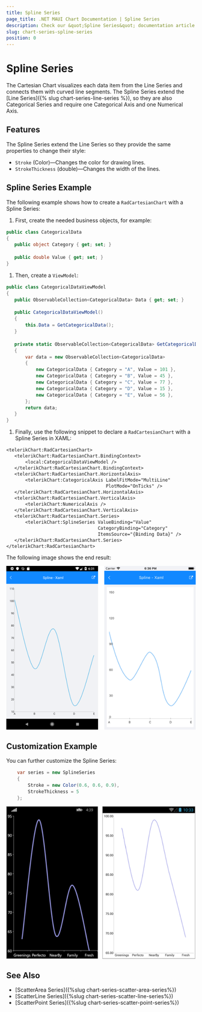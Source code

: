 ```yaml
---
title: Spline Series
page_title: .NET MAUI Chart Documentation | Spline Series
description: Check our &quot;Spline Series&quot; documentation article for Telerik Chart for .NET MAUI
slug: chart-series-spline-series
position: 0
---
```


# Spline Series

The Cartesian Chart visualizes each data item from the Line Series and connects them with curved line segments. The Spline Series extend the [Line Series]({% slug chart-series-line-series %}), so they are also Categorical Series and require one Categorical Axis and one Numerical Axis.

## Features

The Spline Series extend the Line Series so they provide the same properties to change their style:

- `Stroke` (Color)&mdash;Changes the color for drawing lines.
- `StrokeThickness` (double)&mdash;Changes the width of the lines.

## Spline Series Example

The following example shows how to create a `RadCartesianChart` with a Spline Series:

1. First, create the needed business objects, for example:

 ```C#
public class CategoricalData
{
    public object Category { get; set; }

    public double Value { get; set; }
}
 ```

1. Then, create a `ViewModel`:

 ```C#
public class CategoricalDataViewModel
{
    public ObservableCollection<CategoricalData> Data { get; set; }

    public CategoricalDataViewModel()
    {
        this.Data = GetCategoricalData();
    }

    private static ObservableCollection<CategoricalData> GetCategoricalData()
    {
        var data = new ObservableCollection<CategoricalData>
        {
            new CategoricalData { Category = "A", Value = 101 },
            new CategoricalData { Category = "B", Value = 45 },
            new CategoricalData { Category = "C", Value = 77 },
            new CategoricalData { Category = "D", Value = 15 },
            new CategoricalData { Category = "E", Value = 56 },
        };
        return data;
    }
}
 ```

1. Finally, use the following snippet to declare a `RadCartesianChart` with a Spline Series in XAML:

 ```XAML
<telerikChart:RadCartesianChart>
    <telerikChart:RadCartesianChart.BindingContext>
        <local:CategoricalDataViewModel />
    </telerikChart:RadCartesianChart.BindingContext>
    <telerikChart:RadCartesianChart.HorizontalAxis>
        <telerikChart:CategoricalAxis LabelFitMode="MultiLine"
                                      PlotMode="OnTicks" />
    </telerikChart:RadCartesianChart.HorizontalAxis>
    <telerikChart:RadCartesianChart.VerticalAxis>
        <telerikChart:NumericalAxis />
    </telerikChart:RadCartesianChart.VerticalAxis>
    <telerikChart:RadCartesianChart.Series>
        <telerikChart:SplineSeries ValueBinding="Value"
                                   CategoryBinding="Category"
                                   ItemsSource="{Binding Data}" />
    </telerikChart:RadCartesianChart.Series>
</telerikChart:RadCartesianChart>
 ```

The following image shows the end result:

![Basic SplineSeries](images/cartesian-spline-series-basic-example.png)

## Customization Example

You can further customize the Spline Series:

```C#
	var series = new SplineSeries
	{
		Stroke = new Color(0.6, 0.6, 0.9),
		StrokeThickness = 5
	};
```

![Customized SplineSeries](images/cartesian-spline-series-customization-example.png)

## See Also

- [ScatterArea Series]({%slug chart-series-scatter-area-series%})
- [ScatterLine Series]({%slug chart-series-scatter-line-series%})
- [ScatterPoint Series]({%slug chart-series-scatter-point-series%})
